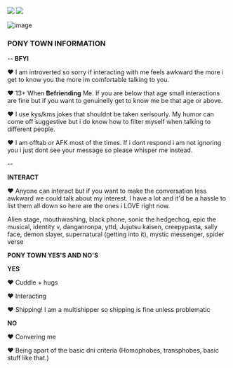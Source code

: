 ![](rw.gif)
![](rw2.gif)
</details>

![image](https://i.pinimg.com/736x/14/53/22/1453220913abe836a9e5788bb4ddfc56.jpg)




### PONY TOWN INFORMATION
--
**BFYI**

♥ I am introverted so sorry if interacting with me feels awkward the more i get to know you the more im comfortable talking to you.

♥ 13+ When **Befriending** Me. If you are below that age small interactions are fine but if you want to genuinelly get to know me be that age or above.

♥ I use kys/kms jokes that shouldnt be taken serisourly. My humor can come off suggestive but i do know how to filter myself when talking to different people.

♥ I am offtab or AFK most of the times. If i dont respond i am not ignoring you i just dont see your message so please whisper me instead.

--

**INTERACT**

♥ Anyone can interact but if you want to make the conversation less awkward we could talk about my interest. I have a lot and it'd be a hassle to list them all down so here are the ones i LOVE right now.

Alien stage, mouthwashing, black phone, sonic the hedgechog, epic the musical, identity v, danganronpa, yttd, Jujutsu kaisen, creepypasta, sally face, demon slayer, supernatural (getting into it), mystic messenger, spider verse


**PONY TOWN YES'S AND NO'S**

**YES**

♥ Cuddle + hugs

♥ Interacting

♥ Shipping! I am a multishipper so shipping is fine unless problematic

**NO**

♥ Convering me

♥ Being apart of the basic dni criteria (Homophobes, transphobes, basic stuff like that.)


